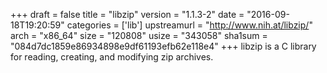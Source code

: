 +++
draft = false
title = "libzip"
version = "1.1.3-2"
date = "2016-09-18T19:20:59"
categories = ['lib']
upstreamurl = "http://www.nih.at/libzip/"
arch = "x86_64"
size = "120808"
usize = "343058"
sha1sum = "084d7dc1859e86934898e9df61193efb62e118e4"
+++
libzip is a C library for reading, creating, and modifying zip archives.